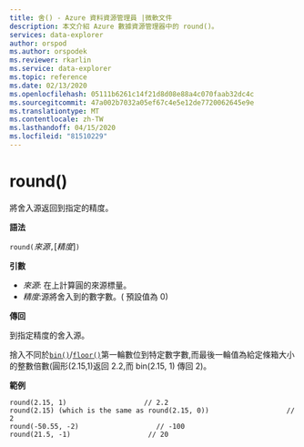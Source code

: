 ```yaml
---
title: 舍() - Azure 資料資源管理員 |微軟文件
description: 本文介紹 Azure 數據資源管理器中的 round()。
services: data-explorer
author: orspod
ms.author: orspodek
ms.reviewer: rkarlin
ms.service: data-explorer
ms.topic: reference
ms.date: 02/13/2020
ms.openlocfilehash: 05111b6261c14f21d8d08e88a4c070faab32dc4c
ms.sourcegitcommit: 47a002b7032a05ef67c4e5e12de7720062645e9e
ms.translationtype: MT
ms.contentlocale: zh-TW
ms.lasthandoff: 04/15/2020
ms.locfileid: "81510229"
---
```

# <a name="round"></a>round()

將舍入源返回到指定的精度。

**語法**

`round(`*來源*`,`[*精度*]`)`

**引數**

* *來源*: 在上計算圓的來源標量。
* *精度*:源將舍入到的數字數。( 預設值為 0)

**傳回**

到指定精度的舍入源。

捨入不同於[`bin()`](binfunction.md)/[`floor()`](floorfunction.md)第一輪數位到特定數字數,而最後一輪值為給定條箱大小的整數倍數(圓形(2.15,1)返回 2.2,而 bin(2.15, 1) 傳回 2)。
 

**範例**

```kusto
round(2.15, 1)                   // 2.2
round(2.15) (which is the same as round(2.15, 0))                   // 2
round(-50.55, -2)                   // -100
round(21.5, -1)                   // 20
```
